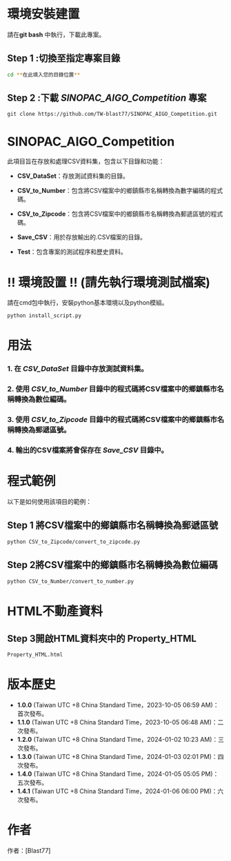 # 環境安裝建置 
請在**git bash** 中執行，下載此專案。
## Step 1 :切換至指定專案目錄
```bash
cd **在此填入您的目錄位置**
```
## Step 2 :下載 *SINOPAC_AIGO_Competition* 專案
```git
git clone https://github.com/TW-blast77/SINOPAC_AIGO_Competition.git
```
# **SINOPAC_AIGO_Competition**
此項目旨在存放和處理CSV資料集，包含以下目錄和功能：

- **CSV_DataSet**：存放測試資料集的目錄。

- **CSV_to_Number**：包含將CSV檔案中的鄉鎮縣市名稱轉換為數字編碼的程式碼。

- **CSV_to_Zipcode**：包含將CSV檔案中的鄉鎮縣市名稱轉換為郵遞區號的程式碼。

- **Save_CSV**：用於存放輸出的.CSV檔案的目錄。

- **Test**：包含專案的測試程序和歷史資料。
# !! 環境設置 !! (請先執行環境測試檔案)
請在cmd包中執行，安裝python基本環境以及python模組。
```bash
python install_script.py
```
# 用法
### **1. 在 _*CSV_DataSet*_ 目錄中存放測試資料集。**
### **2. 使用 *CSV_to_Number* 目錄中的程式碼將CSV檔案中的鄉鎮縣市名稱轉換為數位編碼。**
### **3. 使用 *CSV_to_Zipcode* 目錄中的程式碼將CSV檔案中的鄉鎮縣市名稱轉換為郵遞區號。**
### **4. 輸出的CSV檔案將會保存在 *Save_CSV* 目錄中。**




# 程式範例
以下是如何使用該項目的範例：

## Step 1 將CSV檔案中的鄉鎮縣市名稱轉換為郵遞區號
```bash
python CSV_to_Zipcode/convert_to_zipcode.py
```
## Step 2將CSV檔案中的鄉鎮縣市名稱轉換為數位編碼
```bash
python CSV_to_Number/convert_to_number.py
```
# HTML不動產資料

## Step 3開啟HTML資料夾中的 Property_HTML
```bash
Property_HTML.html
```
# 版本歷史

- **1.0.0** (Taiwan UTC +8 China Standard Time，2023-10-05 06:59 AM)：首次發布。
- **1.1.0** (Taiwan UTC +8 China Standard Time，2023-10-05 06:48 AM)：二次發布。
- **1.2.0** (Taiwan UTC +8 China Standard Time，2024-01-02 10:23 AM)：三次發布。
- **1.3.0** (Taiwan UTC +8 China Standard Time，2024-01-03 02:01 PM)：四次發布。
- **1.4.0** (Taiwan UTC +8 China Standard Time，2024-01-05 05:05 PM)：五次發布。
- **1.4.1** (Taiwan UTC +8 China Standard Time，2024-01-06 06:00 PM)：六次發布。

# 作者
作者：[Blast77]
